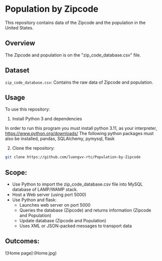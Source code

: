 # Population by Zipcode

This repository contains data of the Zipcode and the population in the United States.

## Overview

The Zipcode and population is on the "zip_code_database.csv" file.

## Dataset

`zip_code_database.csv`: Contains the raw data of Zipcode and population.

## Usage

To use this repository:

1. Install Python 3 and dependencies

In order to run this program you must install python 3.11, as your interpreter, https://www.python.org/downloads/
The following python packages must also be installed, pandas, SQLAlchemy, pymysql, flask

2. Clone the repository:

```sh
git clone https://github.com/luongvv-rtc/Population-by-Zipcode

```

## Scope:
- Use Python to import the zip_code_database.csv file into MySQL database of LAMP/WAMP stack.
- Host a Web server (using port 5000)
- Use Python and flask:
	+ Launches web server on port 5000
	+ Queries the database (Zipcode) and returns information (Zipcode and Population)
	+ Update database (Zipcode and Population)
	+ Uses XML or JSON-packed messages to transport data

## Outcomes:
![Home page]:(Home.jpg)
